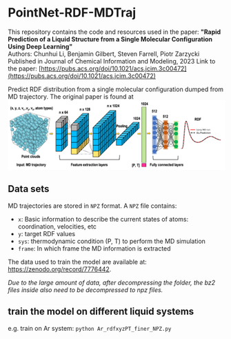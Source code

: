 # PointNet-RDF-MDTraj
This repository contains the code and resources used in the paper:
**"Rapid Prediction of a Liquid Structure from a Single Molecular Configuration Using Deep Learning"**  
Authors: Chunhui Li, Benjamin Gilbert, Steven Farrell, Piotr Zarzycki 
Published in Journal of Chemical Information and Modeling, 2023 
Link to the paper: [https://pubs.acs.org/doi/10.1021/acs.jcim.3c00472](https://pubs.acs.org/doi/10.1021/acs.jcim.3c00472)

Predict RDF distribution from a single molecular configuration dumped from MD trajectory. The original paper is found at 
![RDF Prediction Example](figures/PointNet_MD_schematic.png)

## Data sets 
MD trajectories are stored in `NPZ` format. A `NPZ` file contains: 
- `x`: Basic information to describe the current states of atoms: coordination, velocities, etc  
- `y`: target RDF values
- `sys`: thermodynamic condition (P, T) to perform the MD simulation
- `frame`: In which frame the MD information is extracted

The data used to train the model are available at: https://zenodo.org/record/7776442. 

*Due to the large amount of data, after decompressing the folder, the bz2 files inside also need to be decompressed to npz files.*

## train the model on different liquid systems  
e.g. train on Ar system: `python Ar_rdfxyzPT_finer_NPZ.py`


